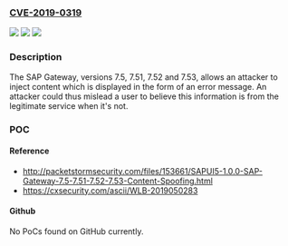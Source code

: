 ### [CVE-2019-0319](https://cve.mitre.org/cgi-bin/cvename.cgi?name=CVE-2019-0319)
![](https://img.shields.io/static/v1?label=Product&message=SAP%20Gateway&color=blue)
![](https://img.shields.io/static/v1?label=Version&message=%3C7.5%20&color=brighgreen)
![](https://img.shields.io/static/v1?label=Vulnerability&message=Content%20Injection&color=brighgreen)

### Description

The SAP Gateway, versions 7.5, 7.51, 7.52 and 7.53, allows an attacker to inject content which is displayed in the form of an error message. An attacker could thus mislead a user to believe this information is from the legitimate service when it's not.

### POC

#### Reference
- http://packetstormsecurity.com/files/153661/SAPUI5-1.0.0-SAP-Gateway-7.5-7.51-7.52-7.53-Content-Spoofing.html
- https://cxsecurity.com/ascii/WLB-2019050283

#### Github
No PoCs found on GitHub currently.


